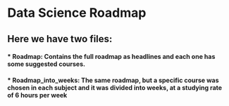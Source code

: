 # Data Science Roadmap

## Here we have two files:
#### * Roadmap:  Contains the full roadmap as headlines and each one has some suggested courses.
#### * Roadmap_into_weeks:  The same roadmap, but a specific course was chosen in each subject and it was divided into weeks, at a studying rate of 6 hours per week
